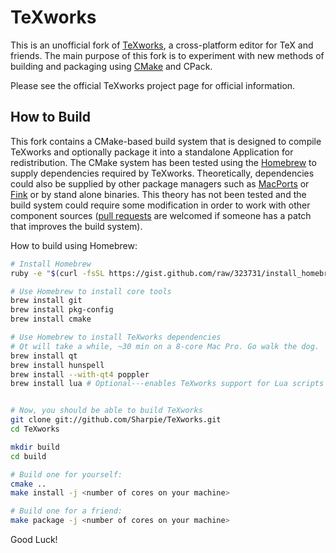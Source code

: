 TeXworks
========

This is an unofficial fork of [TeXworks][texworks], a cross-platform editor for
TeX and friends. The main purpose of this fork is to experiment with new
methods of building and packaging using [CMake][cmake] and CPack.

Please see the official TeXworks project page for official information.

How to Build
------------

This fork contains a CMake-based build system that is designed to compile
TeXworks and optionally package it into a standalone Application for
redistribution. The CMake system has been tested using the [Homebrew][homebrew]
to supply dependencies required by TeXworks. Theoretically, dependencies could
also be supplied by other package managers such as [MacPorts][macports] or
[Fink][fink] or by stand alone binaries. This theory has not been tested and
the build system could require some modification in order to work with other
component sources ([pull requests][make-a-pull] are welcomed if someone has a
patch that improves the build system).

How to build using Homebrew:

```bash
# Install Homebrew
ruby -e "$(curl -fsSL https://gist.github.com/raw/323731/install_homebrew.rb)"

# Use Homebrew to install core tools
brew install git
brew install pkg-config
brew install cmake

# Use Homebrew to install TeXworks dependencies
# Qt will take a while, ~30 min on a 8-core Mac Pro. Go walk the dog.
brew install qt
brew install hunspell
brew install --with-qt4 poppler
brew install lua # Optional---enables TeXworks support for Lua scripts


# Now, you should be able to build TeXworks
git clone git://github.com/Sharpie/TeXworks.git
cd TeXworks

mkdir build
cd build

# Build one for yourself:
cmake ..
make install -j <number of cores on your machine>

# Build one for a friend:
make package -j <number of cores on your machine>
```

Good Luck!

  [texworks]:http://code.google.com/p/texworks
  [cmake]:http://cmake.org
  [homebrew]:http://mxcl.github.com/homebrew/
  [macports]:http://macports.org
  [fink]:http://finkproject.org
  [make-a-pull]:https://github.com/Sharpie/TeXworks/pulls
